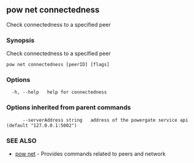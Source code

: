 ## pow net connectedness

Check connectedness to a specified peer

### Synopsis

Check connectedness to a specified peer

```
pow net connectedness [peerID] [flags]
```

### Options

```
  -h, --help   help for connectedness
```

### Options inherited from parent commands

```
      --serverAddress string   address of the powergate service api (default "127.0.0.1:5002")
```

### SEE ALSO

* [pow net](pow_net.md)	 - Provides commands related to peers and network

